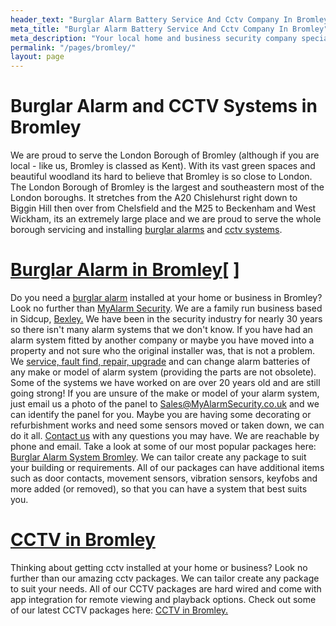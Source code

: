 ```yaml
---
header_text: "Burglar Alarm Battery Service And Cctv Company In Bromley"
meta_title: "Burglar Alarm Battery Service And Cctv Company In Bromley"
meta_description: "Your local home and business security company specialsing in burglar alarms, cctv door, entry access control in Bromley. Contact us on 020 8302 4065."
permalink: "/pages/bromley/"
layout: page
---
```


# **Burglar Alarm and CCTV Systems in Bromley** 

We are proud to serve the London Borough of Bromley (although if you are local - like us, Bromley is classed as Kent). With its vast green spaces and beautiful woodland its hard to believe that Bromley is so close to London. The London Borough of Bromley is the largest and southeastern most of the London boroughs. It stretches from the A20 Chislehurst right down to Biggin Hill then over from Chelsfield and the M25 to Beckenham and West Wickham, its an extremely large place and we are proud to serve the whole borough servicing and installing [burglar alarms](../categories/burglar-alarms.php.html) and [cctv systems](../categories/cctv.php.html).

# [Burglar Alarm in Bromley](../categories/burglar-alarms.php.html)[ ] 

Do you need a [burglar alarm](../categories/burglar-alarms.php.html) installed at your home or business in Bromley? Look no further than [MyAlarm Security](thamesmead.php.html). We are a family run business based in Sidcup, [Bexley.](bexley.php.html) We have been in the security industry for nearly 30 years so there isn\'t many alarm systems that we don\'t know. If you have had an alarm system fitted by another company or maybe you have moved into a property and not sure who the original installer was, that is not a problem. We [service, fault find, repair, upgrade](../categories/servicing-and-repairs.php.html) and can change alarm batteries of any make or model of alarm system (providing the parts are not obsolete). Some of the systems we have worked on are over 20 years old and are still going strong! If you are unsure of the make or model of your alarm system, just email us a photo of the panel to [Sales@MyAlarmSecurity.co.uk](mailto:Sales@MyAlarmSecurity.co.uk) and we can identify the panel for you. Maybe you are having some decorating or refurbishment works and need some sensors moved or taken down, we can do it all. [Contact us](../contact.php.html) with any questions you may have. We are reachable by phone and email. Take a look at some of our most popular packages here: [Burglar Alarm System Bromley](../categories/burglar-alarms.php.html). We can tailor create any package to suit your building or requirements. All of our packages can have additional items such as door contacts, movement sensors, vibration sensors, keyfobs and more added (or removed), so that you can have a system that best suits you. 

# [CCTV in Bromley](../categories/cctv.php.html) 

Thinking about getting cctv installed at your home or business? Look no further than our amazing cctv packages. We can tailor create any package to suit your needs. All of our CCTV packages are hard wired and come with app integration for remote viewing and playback options. Check out some of our latest CCTV packages here: [CCTV in Bromley.](../categories/cctv.php.html)